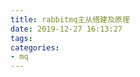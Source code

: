 ```yaml
---
title: rabbitmq主从搭建及原理
date: 2019-12-27 16:13:27
tags:
categories:
- mq
---
```

  >
  
  <!--more-->
